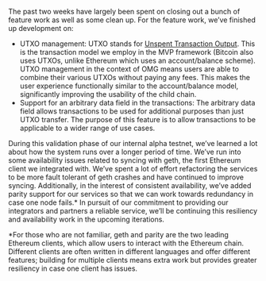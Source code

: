 The past two weeks have largely been spent on closing out a bunch of feature work as well as some clean up. For the feature work, we’ve finished up development on:

-   UTXO management: UTXO stands for [Unspent Transaction Output](https://en.wikipedia.org/wiki/Unspent_transaction_output). This is the transaction model we employ in the MVP framework (Bitcoin also uses UTXOs, unlike Ethereum which uses an account/balance scheme). UTXO management in the context of OMG means users are able to combine their various UTXOs without paying any fees. This makes the user experience functionally similar to the account/balance model, significantly improving the usability of the child chain.
-   Support for an arbitrary data field in the transactions: The arbitrary data field allows transactions to be used for additional purposes than just UTXO transfer. The purpose of this feature is to allow transactions to be applicable to a wider range of use cases.

During this validation phase of our internal alpha testnet, we’ve learned a lot about how the system runs over a longer period of time. We’ve run into some availability issues related to syncing with geth, the first Ethereum client we integrated with. We’ve spent a lot of effort refactoring the services to be more fault tolerant of geth crashes and have continued to improve syncing. Additionally, in the interest of consistent availability, we’ve added parity support for our services so that we can work towards redundancy in case one node fails.* In pursuit of our commitment to providing our integrators and partners a reliable service, we’ll be continuing this resiliency and availability work in the upcoming iterations.

*For those who are not familiar, geth and parity are the two leading Ethereum clients, which allow users to interact with the Ethereum chain. Different clients are often written in different languages and offer different features; building for multiple clients means extra work but provides greater resiliency in case one client has issues.
